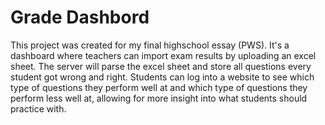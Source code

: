 # Grade Dashbord

This project was created for my final highschool essay (PWS). It's a dashboard where teachers can import exam results by uploading an excel sheet. The server will parse the excel sheet and store all questions every student got wrong and right. Students can log into a website to see which type of questions they perform well at and which type of questions they perform less well at, allowing for more insight into what students should practice with.
